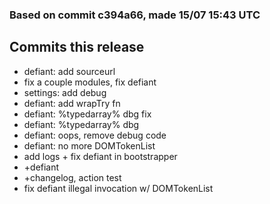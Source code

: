 ### Based on commit c394a66, made 15/07 15:43 UTC
## Commits this release
  - defiant: add sourceurl
  - fix a couple modules, fix defiant
  - settings: add debug
  - defiant: add wrapTry fn
  - defiant: %typedarray% dbg fix
  - defiant: %typedarray% dbg
  - defiant: oops, remove debug code
  - defiant: no more DOMTokenList
  - add logs + fix defiant in bootstrapper
  - +defiant
  - +changelog, action test
  - fix defiant illegal invocation w/ DOMTokenList